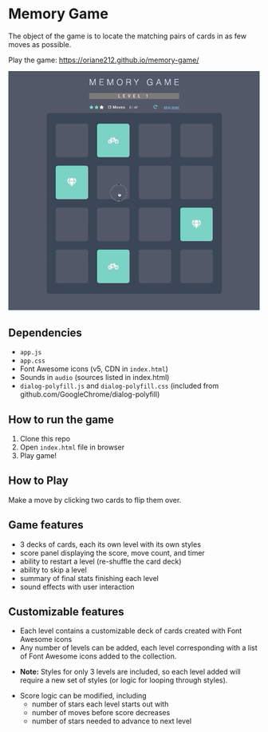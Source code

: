 # Memory Game

The object of the game is to locate the matching pairs of cards in as few moves as possible.

Play the game: https://oriane212.github.io/memory-game/

![demo of game play](memorygame.gif)

## Dependencies
- `app.js`
- `app.css`
- Font Awesome icons (v5, CDN in `index.html`)
- Sounds in `audio` (sources listed in index.html)
- `dialog-polyfill.js` and `dialog-polyfill.css` (included from github.com/GoogleChrome/dialog-polyfill)

## How to run the game
1. Clone this repo
2. Open `index.html` file in browser
3. Play game!

## How to Play
Make a move by clicking two cards to flip them over.

## Game features
- 3 decks of cards, each its own level with its own styles
- score panel displaying the score, move count, and timer
- ability to restart a level (re-shuffle the card deck)
- ability to skip a level
- summary of final stats finishing each level
- sound effects with user interaction

## Customizable features
- Each level contains a customizable deck of cards created with Font Awesome icons
- Any number of levels can be added, each level corresponding with a list of Font Awesome icons added to the collection. 
 * **Note:** Styles for only 3 levels are included, so each level added will require a new set of styles (or logic for looping through styles).
- Score logic can be modified, including
  * number of stars each level starts out with
  * number of moves before score decreases
  * number of stars needed to advance to next level
